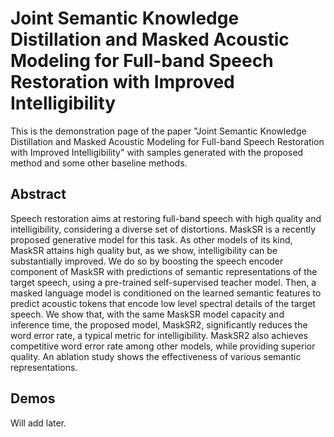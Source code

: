 
# Joint Semantic Knowledge Distillation and Masked Acoustic Modeling for Full-band Speech Restoration with Improved Intelligibility

This is the demonstration page of the paper "Joint Semantic Knowledge Distillation and Masked Acoustic Modeling for Full-band Speech Restoration with Improved Intelligibility" with samples generated with the proposed method and some other baseline methods.



## Abstract

Speech restoration aims at restoring full-band speech with
high quality and intelligibility, considering a diverse set of distortions.
MaskSR is a recently proposed generative model for this task. As other
models of its kind, MaskSR attains high quality but, as we show,
intelligibility can be substantially improved. We do so by boosting the
speech encoder component of MaskSR with predictions of semantic
representations of the target speech, using a pre-trained self-supervised teacher model. Then, a masked language model is conditioned on the learned semantic features to predict acoustic tokens that encode low level spectral details of the target speech. We show that, with the same MaskSR model capacity and inference time, the proposed model, MaskSR2, significantly reduces the word error rate, a typical metric for intelligibility. MaskSR2 also achieves competitive word error rate among other models, while providing superior quality. An ablation study shows the effectiveness of various semantic representations.


## Demos

Will add later.
